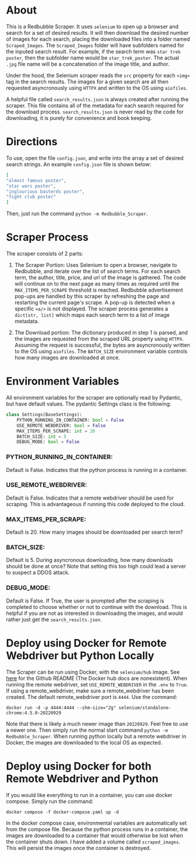 # About

This is a Redbubble Scraper. It uses `selenium` to open up a browser and search for a
set of desired results. It will then download the desired number of images for each search,
placing the downloaded files into a folder named `Scraped_Images`.
The `Scraped_Images` folder will have subfolders named for the inputed search result. For example, if the search term was `star trek poster`, then the subfolder name would be `star_trek_poster`.
The actual `.jpg` file name will be a concatenation of the image title, and author.

Under the hood, the Selenium scraper reads the `src` property for each `<img>` tag in the search results. The images for a given search are all then requested asyncronously using `HTTPX` and written to the OS using `aiofiles`.

A helpful file called `search_results.json` is always created after running the scraper.
This file contains all of the metadata for each search required for the download process.
`search_results.json` is never read by the code for downloading, it is purely for convenience and book keeping.

# Directions

To use, open the file `config.json`, and write into the array
a set of desired search strings. An example `config.json` file is shown below:

```JSON
[
"almost famous poster",
"star wars poster",
"inglourious basterds poster",
"fight club poster"
]
```

Then, just run the command `python -m Redbubble_Scraper`.

# Scraper Process

The scraper consists of 2 parts:

1. The Scraper Portion: Uses Selenium to open a browser,
   navigate to Redbubble, and iterate over the list of search terms. For each search term, the author, title, price, and url of the image is gathered. The code will continue on to
   the next page as many times as required until the `MAX_ITEMS_PER_SCRAPE` threshold is reached. Redbubble advertisement pop-ups are handled by this scraper by refreshing the page and restarting the current page's scrape. A pop-up is detected when a specific `<a/>` is not displayed. The scraper process generates a `dict[str, list]` which maps each search term
   to a list of image metadata.

2. The Download portion:
   The dictionary produced in step 1 is parsed, and the images are requested from the scraped URL property using `HTTPX`. Assuming the request is successful, the
   bytes are asyncronously written to the OS using `aiofiles`. The `BATCH_SIZE` environment variable
   controls how many images are downloaded at once.

# Environment Variables

All environment variables for the scraper are optionally read by Pydantic, but have
default values. The pydantic Settings class is the following:

```python
class Settings(BaseSettings):
    PYTHON_RUNNING_IN_CONTAINER: bool = False
    USE_REMOTE_WEBDRIVER: bool = False
    MAX_ITEMS_PER_SCRAPE: int = 20
    BATCH_SIZE: int = 5
    DEBUG_MODE: bool = False
```

### PYTHON_RUNNING_IN_CONTAINER:

Default is False. Indicates that the python process is running in a container.

### USE_REMOTE_WEBDRIVER:

Default is False. Indicates that a remote
webdriver should be used for scraping. This is advantageous
if running this code deployed to the cloud.

### MAX_ITEMS_PER_SCRAPE:

Default is 20. How many images should be downloaded
per search term?

### BATCH_SIZE:

Default is 5. During asyncronous downloading, how many downloads should be done at once? Note that setting this too
high could lead a server to suspect a DDOS attack.

### DEBUG_MODE:

Default is False. If True, the user is prompted after the
scraping is completed to choose whether or not to continue
with the download. This is helpful if you are not as interested in
downloading the images, and would rather just get the `search_results.json`.

# Deploy using Docker for Remote Webdriver but Python Locally

The Scraper can be run using Docker, with the `selenium/hub` image. See [here](https://github.com/SeleniumHQ/docker-selenium#dev-and-beta-standalone-mode) for the Github README (The Docker hub docs are nonexistent). When running the remote webdriver, set `USE_REMOTE_WEBDRIVER` in the `.env` to `True`. If using
a remote_webdriver, make sure a remote_webdriver has been created. The default remote_webdriver port is `4444`.
Use the command:

```
docker run -d -p 4444:4444 --shm-size="2g" selenium/standalone-chrome:4.5.0-20220929
```

Note that there is likely a much newer image than
`20220929`. Feel free to use a newer one.
Then simply run the normal start command `python -m Redbubble_Scraper`.
When running python locally but a remote webdriver in Docker, the images are downloaded to the local OS as expected.

# Deploy using Docker for both Remote Webdriver and Python

If you would like everything to run in a container, you can use docker compose.
Simply run the command:

```
docker compose -f docker-compose.yaml up -d
```

In the docker compose case, environmental variables are automatically set from the compose file.
Because the python process runs in a container, the images are downloaded to a container that would otherwise be lost
when the container shuts down. I have added a volume called `scraped_images`. This will persist the images once the container is destroyed.
